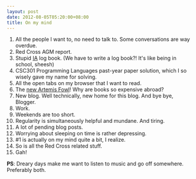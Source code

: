 ```yaml
---
layout: post
date: 2012-08-05T05:20:00+08:00
title: On my mind
---
```


1. All the people I want to, no need to talk to. Some conversations are way overdue.
2. Red Cross AGM report.
3. Stupid [IA](http://sce.ntu.edu.sg/CurrentStudents/Undergraduate/Pages/IndustrialAttachment.aspx) log book. (We have to write a log book?! It's like being in school, sheesh)
4. CSC301 Programming Languages past-year paper solution, which I so wisely gave my name for solving.
5. All the open tabs on my browser that I want to read.
6. The [new Artemis Fowl](http://en.wikipedia.org/wiki/Artemis_Fowl:_The_Last_Guardian)! Why are books so expensive abroad?
7. New blog. Well technically, new home for this blog. And bye bye, Blogger.
8. Work.
9. Weekends are too short.
10. Regularity is simultaneously helpful and mundane. And tiring.
11. A lot of pending blog posts.
12. Worrying about sleeping on time is rather depressing.
13. \#1 is actually on my mind quite a bit, I realize.
14. So is all the Red Cross related stuff.
15. Gah!

**PS**: Dreary days make me want to listen to music and go off somewhere. Preferably both.